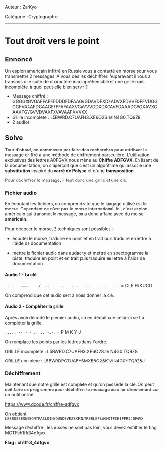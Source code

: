 Auteur : ZarKyo

Catégorie : Cryptographie

---

# Tout droit vers le point

## Ennoncé

Un espion americain infiltré en Russie vous a contacté en morse pour vous transmettre 2 messages. A vous des les déchiffrer.
Auparavant il vous a transmis une suite de charactère incompréhensible et une grille mais incomplète, à quoi peut-elle bien servir ?

- Message chiffré : GGGGXGVGAFFAFFDDDDFDFAAGVGDAVDFXDXADVXFDVVFDFFVDGGGGFVAAAFDGAAGFFFFAFAAXVGAVVVDDXDXGAVFDAAADGVGXAVXGAAXFGVGVVDVAXFXVAVAAFXVVXX
- Grille incomplète : L5BWRD.C7UAFH3.XE6O2S.1VIN4G0.TQ9Z8.
- 2 audios

## Solve

Tout d'abord, on commence par faire des recherches pour attribuer le message chiffré à une méthode de chiffrement particulière. L'utilisation exclusives des lettres ADFGVX nous mène au **Chiffre ADFGVX**. En lisant de la documentation, on s'aperçoit que c'est un algorithme qui associe une **substitution** insipiré du **carré de Polybe** et d'une **transposition**.

Pour déchiffrer le message, il faut donc une grille et une clé.

### Fichier audio

En écoutant les fichiers, on comprend vite que le langage utilisé est le morse. Cependant ce n'est pas le morse international. Ici, c'est espion américain qui transmet le message, on a donc affaire avec du morse **américain**.

Pour décoder le morse, 2 techniques sont possibles : 

- écouter le morse, traduire en point et en trait puis traduire en lettre à l'aide de documentation

- mettre le fichier audio dans audacity et mettre en spectogramme la piste, traduire en point et en trait puis traduire en lettre à l'aide de documentation

#### Audio 1 - La clé

`.. .   ⸺   . / .-.   . ..   -.-   ..-   .. .   . .` = CLE FRKUCO

On comprend que cet audio sert à nous donner la clé.

#### Audio 2 - Compléter la grille

Après avoir décodé le premier audio, on en déduit que celui-ci sert à compléter la grille.

`..... -- -.- .. .. -.-.` = P M K Y J

On remplace les points par les lettres dans l'ordre.

GRILLE incomplete : L5BWRD.C7UAFH3.XE6O2S.1VIN4G0.TQ9Z8.

GRILLE complete : L5BWRDPC7UAFH3MXE6O2SK1VIN4G0YTQ9Z8J

### Déchiffrement

Maintenant que notre grille est complète et qu'on possède la clé. On peut soit faire un programme pour déchiffrer le message ou aller directement sur un outil online.

https://www.dcode.fr/chiffre-adfgvx

On obtient : `LESRUSSESNESONTPASLOINVOUSDEVEZEXFILTRERLEFLAGMCTFCH1FFR34DFGVX`

Message déchiffré : les russes ne sont pas loin, vous devez exfiltrer le flag MCTFch1ffr34dfgvx

**Flag : ch1ffr3_4dfgvx**
